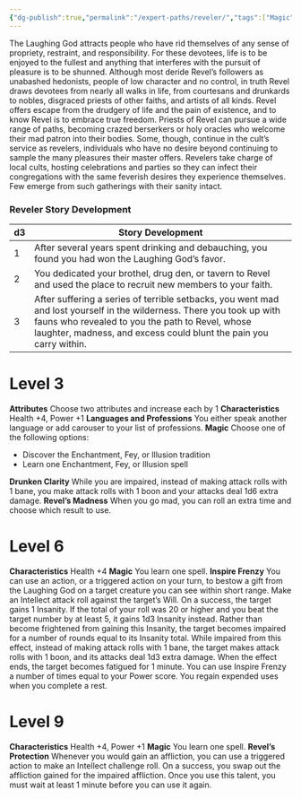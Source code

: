 ```yaml
---
{"dg-publish":true,"permalink":"/expert-paths/reveler/","tags":["Magic"]}
---
```


The Laughing God attracts people who have rid themselves of any sense of propriety, restraint, and responsibility. For these devotees, life is to be enjoyed to the fullest and anything that interferes with the pursuit of pleasure is to be shunned. Although most deride Revel’s followers as unabashed hedonists, people of low character and no control, in truth Revel draws devotees from nearly all walks in life, from courtesans and drunkards to nobles, disgraced priests of other faiths, and artists of all kinds. Revel offers escape from the drudgery of life and the pain of existence, and to know Revel is to embrace true freedom.
Priests of Revel can pursue a wide range of paths, becoming crazed berserkers or holy oracles who welcome their mad patron into their bodies.
Some, though, continue in the cult’s service as revelers, individuals who have no desire beyond continuing to sample the many pleasures their master offers.
Revelers take charge of local cults, hosting celebrations and parties so they can infect their congregations with the same feverish desires they experience themselves. Few emerge from such gatherings with their sanity intact.
### Reveler Story Development

| d3  | Story Development                                                                                                                                                                                                                               |
| --- | ----------------------------------------------------------------------------------------------------------------------------------------------------------------------------------------------------------------------------------------------- |
| 1   | After several years spent drinking and debauching, you found you had won the Laughing God’s favor.                                                                                                                                              |
| 2   | You dedicated your brothel, drug den, or tavern to Revel and used the place to recruit new members to your faith.                                                                                                                               |
| 3   | After suffering a series of terrible setbacks, you went mad and lost yourself in the wilderness. There you took up with fauns who revealed to you the path to Revel, whose laughter, madness, and excess could blunt the pain you carry within. |
# Level 3
**Attributes** Choose two attributes and increase each by 1
**Characteristics** Health +4, Power +1
**Languages and Professions** You either speak another language or add carouser to your list of professions.
**Magic** Choose one of the following options:
- Discover the Enchantment, Fey, or Illusion tradition
- Learn one Enchantment, Fey, or Illusion spell

**Drunken Clarity** While you are impaired, instead of making attack rolls with 1 bane, you make attack rolls with 1 boon and your attacks deal 1d6 extra damage.
**Revel’s Madness** When you go mad, you can roll an extra time and choose which result to use.
# Level 6
**Characteristics** Health +4
**Magic** You learn one spell.
**Inspire Frenzy** You can use an action, or a triggered action on your turn, to bestow a gift from the Laughing God on a target creature you can see within short range.
Make an Intellect attack roll against the target’s Will. On a success, the target gains 1 Insanity. If the total of your roll was 20 or higher and you beat the target number by at least 5, it gains 1d3 Insanity instead.
Rather than become frightened from gaining this Insanity, the target becomes impaired for a number of rounds equal to its Insanity total.
While impaired from this effect, instead of making attack rolls with 1 bane, the target makes attack rolls with 1 boon, and its attacks deal 1d3 extra damage. When the effect ends, the target becomes fatigued for 1 minute. You can use Inspire Frenzy a number of times equal to your Power score. You regain expended uses when you complete a rest.
# Level 9
**Characteristics** Health +4, Power +1
**Magic** You learn one spell.
**Revel’s Protection** Whenever you would gain an affliction, you can use a triggered action to make an Intellect challenge roll. On a success, you swap out the affliction gained for the impaired affliction. Once you use this talent, you must wait at least 1 minute before you can use it again.